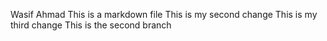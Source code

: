 
Wasif Ahmad 
This is a markdown file 
This is my second change 
This is my third change 
This is the second branch 


